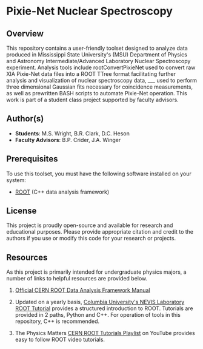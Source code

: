 # Pixie-Net Nuclear Spectroscopy

## Overview
This repository contains a user-friendly toolset designed to analyze data produced in Mississippi State University's (MSU) Department of Physics and Astronomy Intermediate/Advanced Laboratory Nuclear Spectroscopy experiment. Analysis tools include rootConvertPixieNet used to convert raw XIA Pixie-Net data files into a ROOT TTree format facilitating further analysis and visualization of nuclear spectroscopy data, ___ used to perform three dimensional Gaussian fits necessary for coincidence measurements, as well as prewritten BASH scripts to automate Pixie-Net operation. This work is part of a student class project supported by faculty advisors.

## Author(s)
- **Students**: M.S. Wright, B.R. Clark, D.C. Heson
- **Faculty Advisors**: B.P. Crider, J.A. Winger

## Prerequisites
To use this toolset, you must have the following software installed on your system:
- [ROOT](https://root.cern.ch/) (C++ data analysis framework)

## License
This project is proudly open-source and available for research and educational purposes. Please provide appropriate citation and credit to the authors if you use or modify this code for your research or projects.

## Resources
As this project is primarily intended for undergraduate physics majors, a number of links to helpful resources are provided below.

1. [Official CERN ROOT Data Analysis Framework Manual](https://root.cern/manual/)

1. Updated on a yearly basis, [Columbia University's NEVIS Laboratory ROOT Tutorial](https://www.nevis.columbia.edu/~seligman/root-class/) provides a structured introduction to ROOT.  Tutorials are provided in 2 paths, Python and C++.  For operation of tools in this repository, C++ is recommended.


2. The Physics Matters [CERN ROOT Tutorials Playlist](https://www.youtube.com/playlist?list=PLLybgCU6QCGWLdDO4ZDaB0kLrO3maeYAe) on YouTube provides easy to follow ROOT video tutorials.

